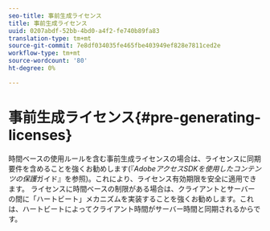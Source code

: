 ```yaml
---
seo-title: 事前生成ライセンス
title: 事前生成ライセンス
uuid: 0207abdf-52bb-4bd0-a4f2-fe740b89fa83
translation-type: tm+mt
source-git-commit: 7e8df034035fe465fbe403949ef828e7811ced2e
workflow-type: tm+mt
source-wordcount: '80'
ht-degree: 0%

---
```



# 事前生成ライセンス{#pre-generating-licenses}

時間ベースの使用ルールを含む事前生成ライセンスの場合は、ライセンスに同期要件を含めることを強くお勧めします(『*AdobeアクセスSDKを使用したコンテンツの保護*&#x200B;ガイド』を参照)。これにより、ライセンス有効期限を安全に適用できます。 ライセンスに時間ベースの制限がある場合は、クライアントとサーバーの間に「ハートビート」メカニズムを実装することを強くお勧めします。これは、ハートビートによってクライアント時間がサーバー時間と同期されるからです。
